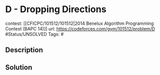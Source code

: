 # D - Dropping Directions

contest: [[CFICPC/101512/101512|2014 Benelux Algorithm Programming Contest (BAPC 14)]]
url: https://codeforces.com/gym/101512/problem/D
#Status/UNSOLVED
Tags: #

## Description

## Solution

